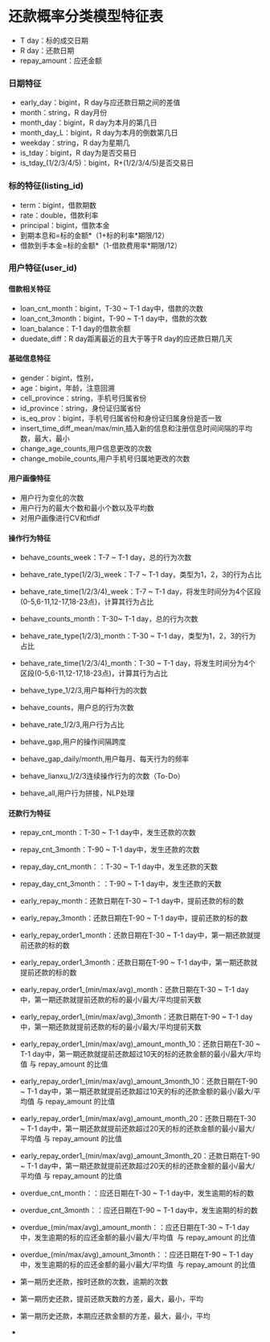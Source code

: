 # 还款概率分类模型特征表

- T day：标的成交日期
- R day：还款日期<br />
- repay_amount：应还金额

<a name="QNBiX"></a>
### 日期特征

- early_day：bigint，R day与应还款日期之间的差值
- month：string，R day月份
- month_day：bigint，R day为本月的第几日
- month_day_L：bigint，R day为本月的倒数第几日
- weekday：string，R day为星期几
- is_tday：bigint，R day为是否交易日
- is_tday_(1/2/3/4/5)：bigint，R+(1/2/3/4/5)是否交易日
<a name="YatpE"></a>
### 标的特征(listing_id)

- term：bigint，借款期数
- rate：double，借款利率
- principal：bigint，借款本金
- 到期本息和=标的金额*（1+标的利率*期限/12）
- 借款到手本金=标的金额*（1-借款费用率*期限/12）

<a name="C4lnB"></a>
### 用户特征(user_id)
<a name="uioCi"></a>
#### 借款相关特征

- loan_cnt_month：bigint，T-30 ~ T-1 day中，借款的次数
- loan_cnt_3month：bigint，T-90 ~ T-1 day中，借款的次数
- loan_balance：T-1 day的借款余额
- duedate_diff：R day距离最近的且大于等于R day的应还款日期几天
<a name="is1Jt"></a>
#### 基础信息特征

- gender：bigint，性别，
- age：bigint，年龄，注意回溯
- cell_province：string，手机号归属省份
- id_province：string，身份证归属省份
- is_eq_prov：bigint，手机号归属省份和身份证归属身份是否一致
- insert_time_diff_mean/max/min,插入新的信息和注册信息时间间隔的平均数，最大，最小
- change_age_counts,用户信息更改的次数
- change_mobile_counts,用户手机号归属地更改的次数

<a name="wV9b6"></a>
#### 用户画像特征

- 用户行为变化的次数
- 用户行为的最大个数和最小个数以及平均数
- 对用户画像进行CV和tfidf

<a name="e8kvK"></a>
#### 操作行为特征

- behave_counts_week：T-7 ~ T-1 day，总的行为次数
- behave_rate_type(1/2/3)_week：T-7 ~ T-1 day，类型为1，2，3的行为占比
- behave_rate_time(1/2/3/4)_week：T-7 ~ T-1 day，将发生时间分为4个区段(0-5,6-11,12-17,18-23点)，计算其行为占比
- behave_counts_month：T-30~ T-1 day，总的行为次数
- behave_rate_type(1/2/3)_month：T-30 ~ T-1 day，类型为1，2，3的行为占比
- behave_rate_time(1/2/3/4)_month：T-30 ~ T-1 day，将发生时间分为4个区段(0-5,6-11,12-17,18-23点)，计算其行为占比

- behave_type_1/2/3,用户每种行为的次数
- behave_counts，用户总的行为次数
- behave_rate_1/2/3,用户行为占比
- behave_gap,用户的操作间隔跨度
- behave_gap_daily/month,用户每月、每天行为的频率
- behave_lianxu_1/2/3连续操作行为的次数（To-Do）
- behave_all,用户行为拼接，NLP处理

<a name="pgja0"></a>
#### 还款行为特征

- repay_cnt_month：T-30 ~ T-1 day中，发生还款的次数
- repay_cnt_3month：T-90 ~ T-1 day中，发生还款的次数
- repay_day_cnt_month：：T-30 ~ T-1 day中，发生还款的天数
- repay_day_cnt_3month：：T-90 ~ T-1 day中，发生还款的天数
- early_repay_month：还款日期在T-30 ~ T-1 day中，提前还款的标的数
- early_repay_3month：还款日期在T-90 ~ T-1 day中，提前还款的标的数
- early_repay_order1_month：还款日期在T-30 ~ T-1 day中，第一期还款就提前还款的标的数
- early_repay_order1_3month：还款日期在T-90 ~ T-1 day中，第一期还款就提前还款的标的数
- early_repay_order1_(min/max/avg)_month：还款日期在T-30 ~ T-1 day中，第一期还款就提前还款的标的最小/最大/平均提前天数
- early_repay_order1_(min/max/avg)_3month：还款日期在T-90 ~ T-1 day中，第一期还款就提前还款的标的最小/最大/平均提前天数
- early_repay_order1_(min/max/avg)_amount_month_10：还款日期在T-30 ~ T-1 day中，第一期还款就提前还款超过10天的标的还款金额的最小/最大/平均值 与 repay_amount 的比值
- early_repay_order1_(min/max/avg)_amount_3month_10：还款日期在T-90 ~ T-1 day中，第一期还款就提前还款超过10天的标的还款金额的最小/最大/平均值 与 repay_amount 的比值
- early_repay_order1_(min/max/avg)_amount_month_20：还款日期在T-30 ~ T-1 day中，第一期还款就提前还款超过20天的标的还款金额的最小/最大/平均值 与 repay_amount 的比值
- early_repay_order1_(min/max/avg)_amount_3month_20：还款日期在T-90 ~ T-1 day中，第一期还款就提前还款超过20天的标的还款金额的最小/最大/平均值 与 repay_amount 的比值
- overdue_cnt_month：：应还日期在T-30 ~ T-1 day中，发生逾期的标的数
- overdue_cnt_3month：：应还日期在T-90 ~ T-1 day中，发生逾期的标的数
- overdue_(min/max/avg)_amount_month：：应还日期在T-30 ~ T-1 day中，发生逾期的标的应还金额的最小/最大/平均值  与 repay_amount 的比值
- overdue_(min/max/avg)_amount_3month：：应还日期在T-90 ~ T-1 day中，发生逾期的标的应还金额的最小/最大/平均值  与 repay_amount 的比值





- 第一期历史还款，按时还款的次数，逾期的次数
- 第一期历史还款，提前还款天数的方差，最大，最小，平均
- 第一期历史还款，本期应还款金额的方差，最大，最小，平均
- <br />



